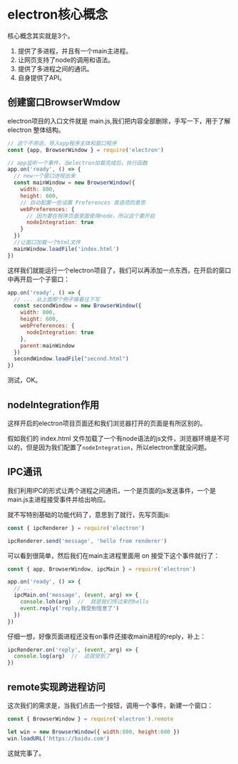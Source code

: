 # electron核心概念

核心概念其实就是3个。
1. 提供了多进程，并且有一个main主进程。
2. 让网页支持了node的调用和语法。
3. 提供了多进程之间的通讯。
4. 自身提供了API。

## 创建窗口BrowserWmdow

electron项目的入口文件就是 main.js,我们把内容全部删除，手写一下，用于了解 electron 整体结构。

```js
// 这个不用说，导入app程序主体和窗口程序
const {app, BrowserWindow } = require('electron')

// app监听一个事件，当electron加载完成后，执行函数
app.on('ready', () => {
  // new一个窗口进程出来
  const mainWindow = new BrowserWindow({
    width: 800,
    height: 600,
    // 自动配置一些设置 Preferences 首选项的意思
    webPreferences: {
      // 因为要在程序页面里面使用node，所以这个要开启
      nodeIntegration: true
    }
  })
  //让窗口加载一个html文件
  mainWindow.loadFile('index.html')
})
```
这样我们就能运行一个electron项目了，我们可以再添加一点东西，在开启的窗口中再开启一个子窗口：
```js
app.on('ready', () => {
  // ... 从上面那个例子接着往下写
  const secondWindow = new BrowserWindow({
    width: 800,
    height: 600,
    webPreferences: {
      nodeIntegration: true
    },
    parent:mainWindow
  })
  secondWindow.loadFile("second.html")
})
```
测试，OK。

## nodeIntegration作用

这样开启的electron项目页面还和我们浏览器打开的页面是有所区别的。

假如我们的 index.html 文件加载了一个有node语法的js文件，浏览器环境是不可以的，但是因为我们配置了`nodeIntegration`，所以electron里就没问题。

## IPC通讯

我们利用IPC的形式让两个进程之间通讯，一个是页面的js发送事件，一个是main.js主进程接受事件并给出响应。

就不写特别基础的功能代码了，意思到了就行，先写页面js:
```js
const { ipcRenderer } = require('electron')

ipcRenderer.send('message', 'hello from renderer')
```

可以看到很简单，然后我们在main主进程里面用 on 接受下这个事件就行了：
```js
const { app, BrowserWindow, ipcMain } = require('electron')

app.on('ready', () => {
  // ...
  ipcMain.on('message', (event, arg) => {
    console.loh(arg)  //  就是我们传过来的hello
    event.reply('reply,我受到信息了')
  })
})
```
仔细一想，好像页面进程还没有on事件还接收main进程的reply，补上：
```js
ipcRenderer.on('reply', (event, arg) => {
  console.log(arg)  //  这就受到了
})
```

## remote实现跨进程访问

这次我们的需求是，当我们点击一个按钮，调用一个事件，新建一个窗口：
```js
const { BrowserWindow } = require('electron').remote

let win = new BrowserWindow({ width:800, height:600 })
win.loadURL('https://baidu.com')
```

这就完事了。